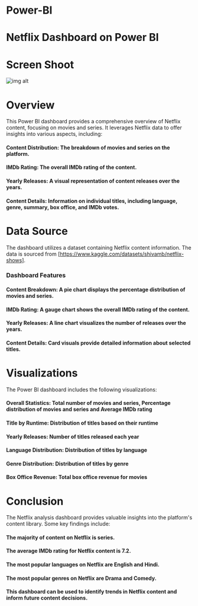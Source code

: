 # Power-BI
# Netflix Dashboard on Power BI
# Screen Shoot
![img alt]()

# Overview
This Power BI dashboard provides a comprehensive overview of Netflix content, focusing on movies and series. It leverages Netflix data to offer insights into various aspects, including:

#### Content Distribution: The breakdown of movies and series on the platform.
#### IMDb Rating: The overall IMDb rating of the content.
#### Yearly Releases: A visual representation of content releases over the years.
#### Content Details: Information on individual titles, including language, genre, summary, box office, and IMDb votes.



# Data Source

The dashboard utilizes a dataset containing Netflix content information. The data is sourced from [https://www.kaggle.com/datasets/shivamb/netflix-shows].

### Dashboard Features
#### Content Breakdown: A pie chart displays the percentage distribution of movies and series.
#### IMDb Rating: A gauge chart shows the overall IMDb rating of the content.
#### Yearly Releases: A line chart visualizes the number of releases over the years.
#### Content Details: Card visuals provide detailed information about selected titles.

# Visualizations

The Power BI dashboard includes the following visualizations:

#### Overall Statistics: Total number of movies and series, Percentage distribution of movies and series and Average IMDb rating
#### Title by Runtime: Distribution of titles based on their runtime
#### Yearly Releases: Number of titles released each year
#### Language Distribution: Distribution of titles by language
#### Genre Distribution: Distribution of titles by genre
#### Box Office Revenue: Total box office revenue for movies


# Conclusion

The Netflix analysis dashboard provides valuable insights into the platform's content library. Some key findings include:

#### The majority of content on Netflix is series.
#### The average IMDb rating for Netflix content is 7.2.
#### The most popular languages on Netflix are English and Hindi.
#### The most popular genres on Netflix are Drama and Comedy.
#### This dashboard can be used to identify trends in Netflix content and inform future content decisions.
